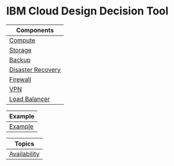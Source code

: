 # IBM Cloud Design Decision Tool

| Components |
| ---------- |
| [Compute](compute.md) |
| [Storage](storage.md) |
| [Backup](backup.md) |
| [Disaster Recovery](disaster_recovery.md) |
| [Firewall](firewall.md) |
| [VPN](vpn.md) |
| [Load Balancer](load_balancer.md) |

| Example |
| ------- |
| [Example](example.md) |

| Topics |
| ------ |
| [Availability](availability.md) |
